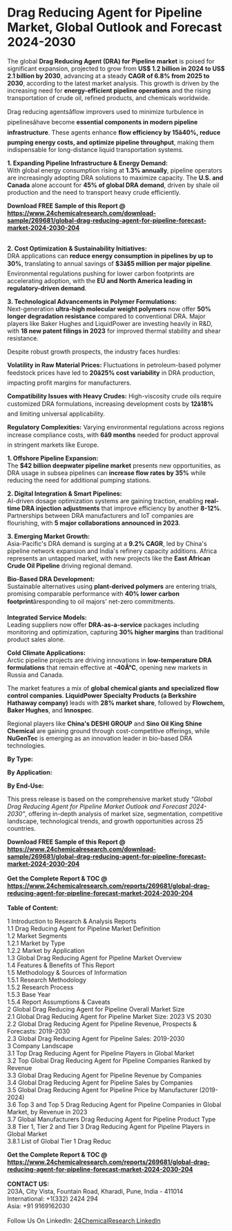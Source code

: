 <h1>Drag Reducing Agent for Pipeline Market, Global Outlook and Forecast 2024-2030</h1><p>The global <strong>Drag Reducing Agent (DRA) for Pipeline market</strong> is poised for significant expansion, projected to grow from <strong>US$ 1.2 billion in 2024 to US$ 2.1 billion by 2030</strong>, advancing at a steady <strong>CAGR of 6.8% from 2025 to 2030</strong>, according to the latest market analysis. This growth is driven by the increasing need for <strong>energy-efficient pipeline operations</strong> and the rising transportation of crude oil, refined products, and chemicals worldwide.</p><p>Drag reducing agentsâflow improvers used to minimize turbulence in pipelinesâhave become <strong>essential components in modern pipeline infrastructure</strong>. These agents enhance <strong>flow efficiency by 15â40%, reduce pumping energy costs, and optimize pipeline throughput</strong>, making them indispensable for long-distance liquid transportation systems.</p><p><strong>1. Expanding Pipeline Infrastructure &amp; Energy Demand:</strong><br>
With global energy consumption rising at <strong>1.3% annually</strong>, pipeline operators are increasingly adopting DRA solutions to maximize capacity. The <strong>U.S. and Canada</strong> alone account for <strong>45% of global DRA demand</strong>, driven by shale oil production and the need to transport heavy crude efficiently.</p><div><b>Download FREE Sample of this Report @ 
            <a href="https://www.24chemicalresearch.com/download-sample/269681/global-drag-reducing-agent-for-pipeline-forecast-market-2024-2030-204">
            https://www.24chemicalresearch.com/download-sample/269681/global-drag-reducing-agent-for-pipeline-forecast-market-2024-2030-204</a></b></div><br><p><strong>2. Cost Optimization &amp; Sustainability Initiatives:</strong><br>
DRA applications can <strong>reduce energy consumption in pipelines by up to 30%</strong>, translating to annual savings of <strong>$3â$5 million per major pipeline</strong>. Environmental regulations pushing for lower carbon footprints are accelerating adoption, with the <strong>EU and North America leading in regulatory-driven demand</strong>.</p><p><strong>3. Technological Advancements in Polymer Formulations:</strong><br>
Next-generation <strong>ultra-high molecular weight polymers</strong> now offer <strong>50% longer degradation resistance</strong> compared to conventional DRA. Major players like Baker Hughes and LiquidPower are investing heavily in R&amp;D, with <strong>18 new patent filings in 2023</strong> for improved thermal stability and shear resistance.</p><p>Despite robust growth prospects, the industry faces hurdles:</p><p><strong>Volatility in Raw Material Prices:</strong> Fluctuations in petroleum-based polymer feedstock prices have led to <strong>20â25% cost variability</strong> in DRA production, impacting profit margins for manufacturers.</p><p><strong>Compatibility Issues with Heavy Crudes:</strong> High-viscosity crude oils require customized DRA formulations, increasing development costs by <strong>12â18%</strong> and limiting universal applicability.</p><p><strong>Regulatory Complexities:</strong> Varying environmental regulations across regions increase compliance costs, with <strong>6â9 months</strong> needed for product approval in stringent markets like Europe.</p><p><strong>1. Offshore Pipeline Expansion:</strong><br>
The <strong>$42 billion deepwater pipeline market</strong> presents new opportunities, as DRA usage in subsea pipelines can <strong>increase flow rates by 35%</strong> while reducing the need for additional pumping stations.</p><p><strong>2. Digital Integration &amp; Smart Pipelines:</strong><br>
AI-driven dosage optimization systems are gaining traction, enabling <strong>real-time DRA injection adjustments</strong> that improve efficiency by another <strong>8-12%</strong>. Partnerships between DRA manufacturers and IoT companies are flourishing, with <strong>5 major collaborations announced in 2023</strong>.</p><p><strong>3. Emerging Market Growth:</strong><br>
Asia-Pacific's DRA demand is surging at a <strong>9.2% CAGR</strong>, led by China's pipeline network expansion and India's refinery capacity additions. Africa represents an untapped market, with new projects like the <strong>East African Crude Oil Pipeline</strong> driving regional demand.</p><p><strong>Bio-Based DRA Development:</strong><br>
	Sustainable alternatives using <strong>plant-derived polymers</strong> are entering trials, promising comparable performance with <strong>40% lower carbon footprint</strong>âresponding to oil majors' net-zero commitments.</p><p><strong>Integrated Service Models:</strong><br>
	Leading suppliers now offer <strong>DRA-as-a-service</strong> packages including monitoring and optimization, capturing <strong>30% higher margins</strong> than traditional product sales alone.</p><p><strong>Cold Climate Applications:</strong><br>
	Arctic pipeline projects are driving innovations in <strong>low-temperature DRA formulations</strong> that remain effective at <strong>-40Â°C</strong>, opening new markets in Russia and Canada.</p><p>The market features a mix of <strong>global chemical giants and specialized flow control companies</strong>. <strong>LiquidPower Specialty Products (a Berkshire Hathaway company)</strong> leads with <strong>28% market share</strong>, followed by <strong>Flowchem, Baker Hughes</strong>, and <strong>Innospec</strong>.</p><p>Regional players like <strong>China's DESHI GROUP</strong> and <strong>Sino Oil King Shine Chemical</strong> are gaining ground through cost-competitive offerings, while <strong>NuGenTec</strong> is emerging as an innovation leader in bio-based DRA technologies.</p><p><strong>By Type:</strong></p><p><strong>By Application:</strong></p><p><strong>By End-Use:</strong></p><p>This press release is based on the comprehensive market study <em>"Global Drag Reducing Agent for Pipeline Market Outlook and Forecast 2024-2030"</em>, offering in-depth analysis of market size, segmentation, competitive landscape, technological trends, and growth opportunities across 25 countries.</p><div><b>Download FREE Sample of this Report @ 
            <a href="https://www.24chemicalresearch.com/download-sample/269681/global-drag-reducing-agent-for-pipeline-forecast-market-2024-2030-204">
            https://www.24chemicalresearch.com/download-sample/269681/global-drag-reducing-agent-for-pipeline-forecast-market-2024-2030-204</a></b></div><br><div><b>Get the Complete Report & TOC @ 
            <a href="https://www.24chemicalresearch.com/reports/269681/global-drag-reducing-agent-for-pipeline-forecast-market-2024-2030-204">
            https://www.24chemicalresearch.com/reports/269681/global-drag-reducing-agent-for-pipeline-forecast-market-2024-2030-204</a></b></div><br>
            <b>Table of Content:</b><p>1 Introduction to Research & Analysis Reports<br />
    1.1 Drag Reducing Agent for Pipeline Market Definition<br />
    1.2 Market Segments<br />
        1.2.1 Market by Type<br />
        1.2.2 Market by Application<br />
    1.3 Global Drag Reducing Agent for Pipeline Market Overview<br />
    1.4 Features & Benefits of This Report<br />
    1.5 Methodology & Sources of Information<br />
        1.5.1 Research Methodology<br />
        1.5.2 Research Process<br />
        1.5.3 Base Year<br />
        1.5.4 Report Assumptions & Caveats<br />
2 Global Drag Reducing Agent for Pipeline Overall Market Size<br />
    2.1 Global Drag Reducing Agent for Pipeline Market Size: 2023 VS 2030<br />
    2.2 Global Drag Reducing Agent for Pipeline Revenue, Prospects & Forecasts: 2019-2030<br />
    2.3 Global Drag Reducing Agent for Pipeline Sales: 2019-2030<br />
3 Company Landscape<br />
    3.1 Top Drag Reducing Agent for Pipeline Players in Global Market<br />
    3.2 Top Global Drag Reducing Agent for Pipeline Companies Ranked by Revenue<br />
    3.3 Global Drag Reducing Agent for Pipeline Revenue by Companies<br />
    3.4 Global Drag Reducing Agent for Pipeline Sales by Companies<br />
    3.5 Global Drag Reducing Agent for Pipeline Price by Manufacturer (2019-2024)<br />
    3.6 Top 3 and Top 5 Drag Reducing Agent for Pipeline Companies in Global Market, by Revenue in 2023<br />
    3.7 Global Manufacturers Drag Reducing Agent for Pipeline Product Type<br />
    3.8 Tier 1, Tier 2 and Tier 3 Drag Reducing Agent for Pipeline Players in Global Market<br />
        3.8.1 List of Global Tier 1 Drag Reduc</p><div><b>Get the Complete Report & TOC @ 
            <a href="https://www.24chemicalresearch.com/reports/269681/global-drag-reducing-agent-for-pipeline-forecast-market-2024-2030-204">
            https://www.24chemicalresearch.com/reports/269681/global-drag-reducing-agent-for-pipeline-forecast-market-2024-2030-204</a></b></div><br><b>CONTACT US:</b><br>
            203A, City Vista, Fountain Road, Kharadi, Pune, India - 411014<br>
            International: +1(332) 2424 294<br>
            Asia: +91 9169162030 <br><br>
            Follow Us On LinkedIn: <a href="https://www.linkedin.com/company/24chemicalresearch/">24ChemicalResearch LinkedIn</a>